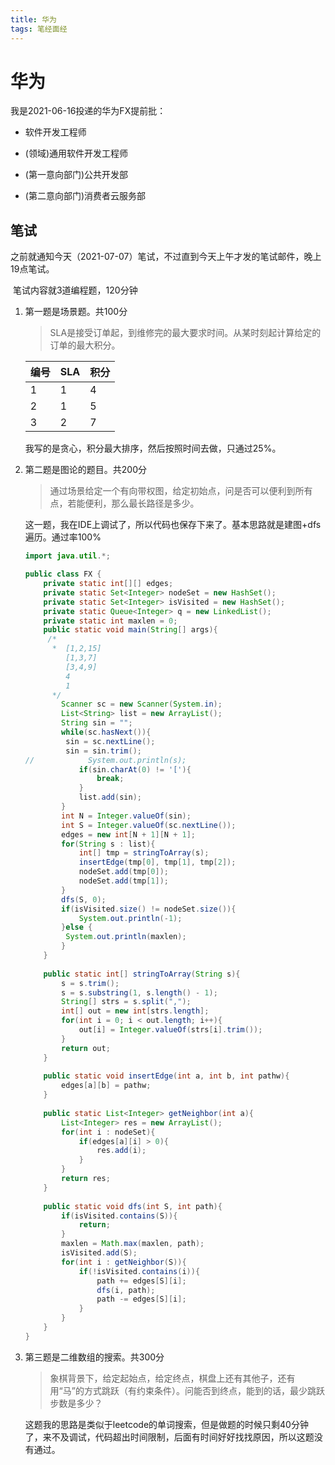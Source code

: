 ```yaml
---
title: 华为
tags: 笔经面经
---
```


# 华为

我是2021-06-16投递的华为FX提前批：

- 软件开发工程师

- (领域)通用软件开发工程师

- (第一意向部门)公共开发部

- (第二意向部门)消费者云服务部

## 笔试

​	之前就通知今天（2021-07-07）笔试，不过直到今天上午才发的笔试邮件，晚上19点笔试。

​	笔试内容就3道编程题，120分钟

1. 第一题是场景题。共100分

   > SLA是接受订单起，到维修完的最大要求时间。从某时刻起计算给定的订单的最大积分。
   
   | 编号 | SLA  | 积分 |
   | ---- | ---- | ---- |
   | 1    | 1    | 4    |
   | 2    | 1    | 5    |
   | 3    | 2    | 7    |
   
   我写的是贪心，积分最大排序，然后按照时间去做，只通过25%。
   
2. 第二题是图论的题目。共200分

   > 通过场景给定一个有向带权图，给定初始点，问是否可以便利到所有点，若能便利，那么最长路径是多少。

   这一题，我在IDE上调试了，所以代码也保存下来了。基本思路就是建图+dfs遍历。通过率100%

   ```java
   import java.util.*;
   
   public class FX {
       private static int[][] edges;
       private static Set<Integer> nodeSet = new HashSet();
       private static Set<Integer> isVisited = new HashSet();
       private static Queue<Integer> q = new LinkedList();
       private static int maxlen = 0;
       public static void main(String[] args){
       	/*
       	 *  [1,2,15]
   			[1,3,7]
   			[3,4,9]
   			4
   			1
       	 */
           Scanner sc = new Scanner(System.in);
           List<String> list = new ArrayList();
           String sin = "";
           while(sc.hasNext()){
           	sin = sc.nextLine();
           	sin = sin.trim();
   //            System.out.println(s);
               if(sin.charAt(0) != '['){
                   break;
               }
               list.add(sin);
           }
           int N = Integer.valueOf(sin);
           int S = Integer.valueOf(sc.nextLine());
           edges = new int[N + 1][N + 1];
           for(String s : list){
               int[] tmp = stringToArray(s);
               insertEdge(tmp[0], tmp[1], tmp[2]);
               nodeSet.add(tmp[0]);
               nodeSet.add(tmp[1]);
           }
           dfs(S, 0);
           if(isVisited.size() != nodeSet.size()){
               System.out.println(-1);
           }else {
           	System.out.println(maxlen);
           }
       }
       
       public static int[] stringToArray(String s){
           s = s.trim();
           s = s.substring(1, s.length() - 1);
           String[] strs = s.split(",");
           int[] out = new int[strs.length];
           for(int i = 0; i < out.length; i++){
               out[i] = Integer.valueOf(strs[i].trim());
           }
           return out;
       }
       
       public static void insertEdge(int a, int b, int pathw){
           edges[a][b] = pathw;
       }
       
       public static List<Integer> getNeighbor(int a){
           List<Integer> res = new ArrayList();
           for(int i : nodeSet){
               if(edges[a][i] > 0){
                   res.add(i);
               }
           }
           return res;
       }
       
       public static void dfs(int S, int path){
           if(isVisited.contains(S)){
               return;
           }
           maxlen = Math.max(maxlen, path);
           isVisited.add(S);
           for(int i : getNeighbor(S)){
               if(!isVisited.contains(i)){
                   path += edges[S][i];
                   dfs(i, path);
                   path -= edges[S][i];
               }
           }
       }
   }
   
   ```

3. 第三题是二维数组的搜索。共300分

   > 象棋背景下，给定起始点，给定终点，棋盘上还有其他子，还有用“马”的方式跳跃（有约束条件）。问能否到终点，能到的话，最少跳跃步数是多少？

   这题我的思路是类似于leetcode的单词搜索，但是做题的时候只剩40分钟了，来不及调试，代码超出时间限制，后面有时间好好找找原因，所以这题没有通过。

